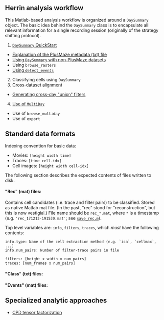 ## Herrin analysis workflow

This Matlab-based analysis workflow is organized around a `DaySummary` object. The basic idea behind the `DaySummary` class is to encapsulate all relevant information for a single recording session (originally of the strategy shifting protocol).

1. [`DaySummary` QuickStart](ds_quickstart.md)
  * [Explanation of the PlusMaze metadata (txt) file](pm_format.md)
  * [Using `DaySummary` with non-PlusMaze datasets](ds_nonplusmaze.md)
  * Using `browse_rasters`
  * [Using `detect_events`](eventdetect.md)
2. Classifying cells using `DaySummary`
3. [Cross-dataset alignment](alignment.md)
  * [Generating cross-day "union" filters](union_filters.md)
4. [Use of `MultiDay`](multiday.md)
  * Use of `browse_multiday`
  * Use of `export`

## Standard data formats

Indexing convention for basic data:
- Movies: `[height width time]`
- Traces: `[time cell-idx]`
- Cell images: `[height width cell-idx]`

The following section describes the expected contents of files written to disk.

#### "Rec" (mat) files:

Contains cell candidates (i.e. trace and filter pairs) to be classified. Stored as native Matlab mat file. (In the past, "rec" stood for "reconstruction", but this is now vestigial.) File name should be `rec_*.mat`, where `*` is a timestamp (e.g. `'rec_171213-191530.mat'`; see [`save_rec.m`](../ds/save_rec.m)).

Top level variables are: `info`, `filters`, `traces`, which _must_ have the following contents:
```
info.type: Name of the cell extraction method (e.g. `ica`, `cellmax`, ...)
info.num_pairs: Number of filter-trace pairs in file

filters: [height x width x num_pairs]
traces: [num_frames x num_pairs]
```

#### "Class" (txt) files:

#### "Events" (mat) files:

## Specialized analytic approaches

- [CPD tensor factorization](tensor.md)
